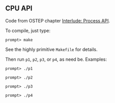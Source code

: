 ## CPU API

Code from OSTEP chapter [Interlude: Process API](http://pages.cs.wisc.edu/~remzi/OSTEP/cpu-api.pdf).

To compile, just type:

```
prompt> make
```

See the highly primitive `Makefile` for details.

Then run `p1`, `p2`, `p3`, or `p4`, as need be. Examples:

```
prompt> ./p1
```

```
prompt> ./p2
```

```
prompt> ./p3
```

```
prompt> ./p4
```
